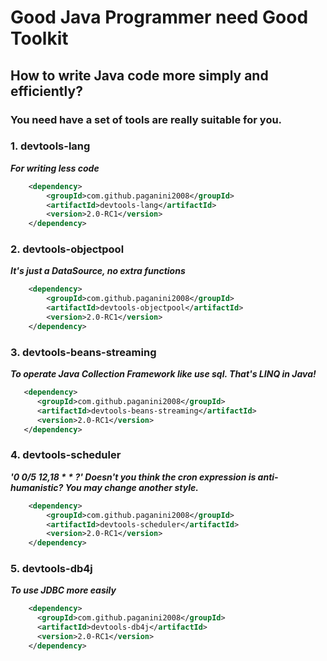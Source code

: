# Good Java Programmer need Good Toolkit
## How to write Java code more simply and efficiently?
### You need have a set of tools are really suitable for you.

### 1. devtools-lang
***For writing less code***
```xml
    <dependency>
        <groupId>com.github.paganini2008</groupId>
        <artifactId>devtools-lang</artifactId>
        <version>2.0-RC1</version>
    </dependency>
```

### 2. devtools-objectpool
***It's just a DataSource, no extra functions***
```xml
    <dependency>
        <groupId>com.github.paganini2008</groupId>
        <artifactId>devtools-objectpool</artifactId>
        <version>2.0-RC1</version>
    </dependency>
```

### 3. devtools-beans-streaming
***To operate Java Collection Framework like use sql. That's LINQ in Java!***
```xml
   <dependency>
      <groupId>com.github.paganini2008</groupId>
      <artifactId>devtools-beans-streaming</artifactId>
      <version>2.0-RC1</version>
   </dependency>
```

### 4. devtools-scheduler
***'0 0/5 12,18 * * ?'    Doesn't you think the cron expression is anti-humanistic? You may change another style.***
```xml
    <dependency>
        <groupId>com.github.paganini2008</groupId>
        <artifactId>devtools-scheduler</artifactId>
        <version>2.0-RC1</version>
    </dependency>
```

### 5. devtools-db4j
***To use JDBC more easily***
```xml
    <dependency>
      <groupId>com.github.paganini2008</groupId>
      <artifactId>devtools-db4j</artifactId>
      <version>2.0-RC1</version>
    </dependency>
```
